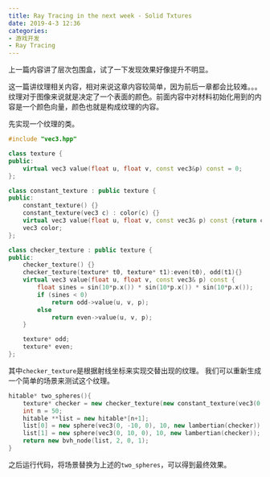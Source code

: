 ```yaml
---
title: Ray Tracing in the next week - Solid Txtures
date: 2019-4-3 12:36
categories:
- 游戏开发
- Ray Tracing
---
```

上一篇内容讲了层次包围盒，试了一下发现效果好像提升不明显。

这一篇讲纹理相关内容，相对来说这章内容较简单，因为前后一章都会比较难。。。
纹理对于图像来说就是决定了一个表面的颜色。前面内容中对材料初始化用到的内容是一个颜色向量，颜色也就是构成纹理的内容。

先实现一个纹理的类。
```c++
#include "vec3.hpp"

class texture {
public:
    virtual vec3 value(float u, float v, const vec3&p) const = 0;
};

class constant_texture : public texture {
public:
    constant_texture() {}
    constant_texture(vec3 c) : color(c) {}
    virtual vec3 value(float u, float v, const vec3& p) const {return color;}
    vec3 color;
};

class checker_texture : public texture {
public:
    checker_texture() {}
    checker_texture(texture* t0, texture* t1):even(t0), odd(t1){}
    virtual vec3 value(float u, float v, const vec3& p) const {
        float sines = sin(10*p.x()) * sin(10*p.x()) * sin(10*p.x());
        if (sines < 0)
            return odd->value(u, v, p);
        else
            return even->value(u, v, p);
    }

    texture* odd;
    texture* even;
};
```
其中`checker_texture`是根据射线坐标来实现交替出现的纹理。
我们可以重新生成一个简单的场景来测试这个纹理。
```c++
hitable* two_spheres(){
    texture* checker = new checker_texture(new constant_texture(vec3(0.3,0.2,0.1)), new constant_texture(vec3(0.9,0.9,0.9)));
    int n = 50;
    hitable **list = new hitable*[n+1];
    list[0] = new sphere(vec3(0, -10, 0), 10, new lambertian(checker));
    list[1] = new sphere(vec3(0, 10, 0), 10, new lambertian(checker));
    return new bvh_node(list, 2, 0, 1);
}
```
之后运行代码，将场景替换为上述的`two_spheres`，可以得到最终效果。

